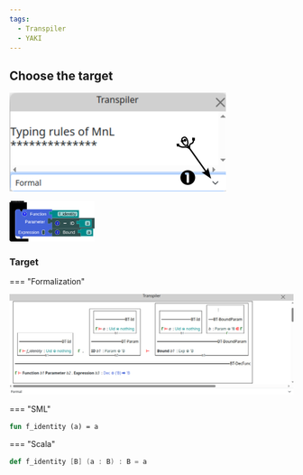 ```yaml
---
tags:
  - Transpiler
  - YAKI
---
```


## Choose the target
![transpiler-window](./assets/images/transpiler_window.png)

<!-- ![transpiler-block](./assets/images/transpiler_block_source.png) -->
<img src="./assets/images/transpiler_block_source.png" width="30%" height="30%">

### Target

=== "Formalization"

  ![sum-list](./assets/images/transpiler.png)

=== "SML"

  ```sml title="identity_function.sml" linenums="1"
  fun f_identity (a) = a
  ```

=== "Scala"

  ```scala title="identity_function.scala" linenums="1"
  def f_identity [B] (a : B) : B = a
  ```

